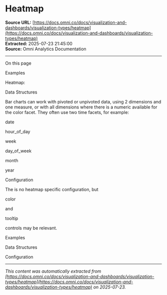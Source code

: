 # Heatmap

**Source URL:** [https://docs.omni.co/docs/visualization-and-dashboards/visualization-types/heatmap](https://docs.omni.co/docs/visualization-and-dashboards/visualization-types/heatmap)  
**Extracted:** 2025-07-23 21:45:00  
**Source:** Omni Analytics Documentation

---

On this page

Examples

Heatmap:

Data Structures

Bar charts can work with pivoted or unpivoted data, using 2 dimensions and one measure, or with all dimensions where there is a numeric available for the color facet.  They often use two time facets, for example:

date

hour_of_day

week

day_of_week

month

year

Configuration

The is no heatmap specific configuration, but

color

and

tooltip

controls may be relevant.

Examples

Data Structures

Configuration

---

*This content was automatically extracted from [https://docs.omni.co/docs/visualization-and-dashboards/visualization-types/heatmap](https://docs.omni.co/docs/visualization-and-dashboards/visualization-types/heatmap) on 2025-07-23.*
